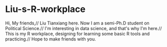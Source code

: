 # Liu-s-R-workplace
Hi, My friends,//
Liu Tianxiang here. Now I am a semi-Ph.D student on Political Science.//
I'm interesting in data science, and that's why I'm here.//
This is my R workplace, designing for learning some basic R tools and practicing.//
Hope to make friends with you.
